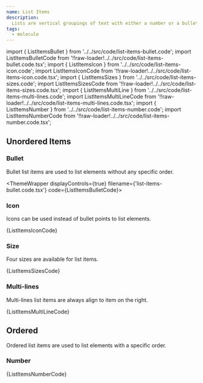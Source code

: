 ```yaml
---
name: List Items
description:
  Lists are vertical groupings of text with either a number or a bullet.
tags:
  - molecule
---
```


<!-- CODE IMPORTS -->

<!-- prettier-ignore -->
import { ListItemsBullet } from '../../src/code/list-items-bullet.code'; 
import ListItemsBulletCode from '!!raw-loader!../../src/code/list-items-bullet.code.tsx';
import { ListItemsIcon } from '../../src/code/list-items-icon.code'; 
import ListItemsIconCode from '!!raw-loader!../../src/code/list-items-icon.code.tsx';
import { ListItemsSizes } from '../../src/code/list-items-sizes.code'; 
import ListItemsSizesCode from '!!raw-loader!../../src/code/list-items-sizes.code.tsx';
import { ListItemsMultiLine } from '../../src/code/list-items-multi-lines.code';
import ListItemsMultiLineCode from '!!raw-loader!../../src/code/list-items-multi-lines.code.tsx';
import { ListItemsNumber } from '../../src/code/list-items-number.code'; 
import ListItemsNumberCode from '!!raw-loader!../../src/code/list-items-number.code.tsx';

<!-- END CODE IMPORTS -->

<DocHeader props={props}/>

## Unordered Items

### Bullet

Bullet list items are used to list elements without any specific order.

<!-- prettier-ignore -->
<ThemeWrapper
  displayControls={true} 
  filename={'list-items-bullet.code.tsx'} 
  code={ListItemsBulletCode}>
  <ListItemsBullet />
</ThemeWrapper>

### Icon

Icons can be used instead of bullet points to list elements.

<ThemeWrapper>
<ListItemsIcon />
</ThemeWrapper>
<CodeBlock>{ListItemsIconCode}</CodeBlock>

### Size

Four sizes are available for list items.

<ThemeWrapper>
<ListItemsSizes />
</ThemeWrapper>
<CodeBlock>{ListItemsSizesCode}</CodeBlock>

### Multi-lines

Multi-lines list items are always align to item on the right.

<ThemeWrapper>
<ListItemsMultiLine />
</ThemeWrapper>
<CodeBlock>{ListItemsMultiLineCode}</CodeBlock>

## Ordered

Ordered list items are used to list elements with a specific order.

### Number

<ThemeWrapper>
<ListItemsNumber />
</ThemeWrapper>
<CodeBlock>{ListItemsNumberCode}</CodeBlock>
